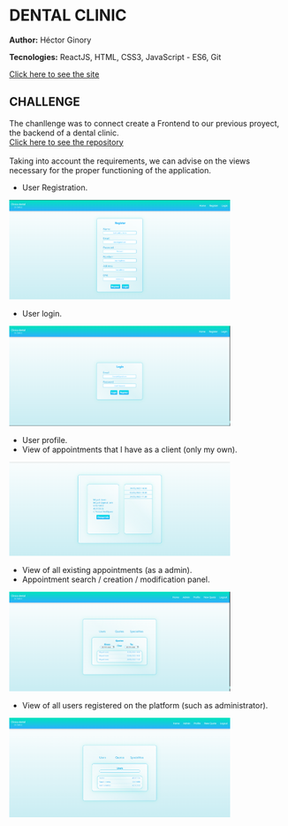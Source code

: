 # DENTAL CLINIC #

**Author:** Héctor Ginory

**Tecnologies:** ReactJS, HTML, CSS3, JavaScript - ES6, Git

<a href="">Click here to see the site</a>

## CHALLENGE ##
The chanllenge was to connect create a Frontend to our previous proyect, the backend of a dental clinic.
<br>
<a href="https://github.com/HectorGinory/Backend_ClinicaDental">Click here to see the repository</a>
<br>
<br>
Taking into account the requirements, we can advise on the views
necessary for the proper functioning of the application.


- User Registration.
<img src="./src/assets/register_page.png" style="width: 400px">

- User login.
<img src="./src/assets/login_page.png" style="width: 400px">

- User profile.
- View of appointments that I have as a client (only my own).
<img src="./src/assets/profile_page.png" style="width: 400px">

- View of all existing appointments (as a admin).
- Appointment search / creation / modification panel.
<img src="./src/assets/quotes_page.png" style="width: 400px">


- View of all users registered on the platform (such as
administrator).
<img src="./src/assets/users_page.png" style="width: 400px">


